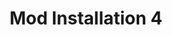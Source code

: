 ---
title: "Mod Installation 4"
weight: 7
type: docs
description: >
  Installation instructions for the sections Essential Mods - Visual FX.
---